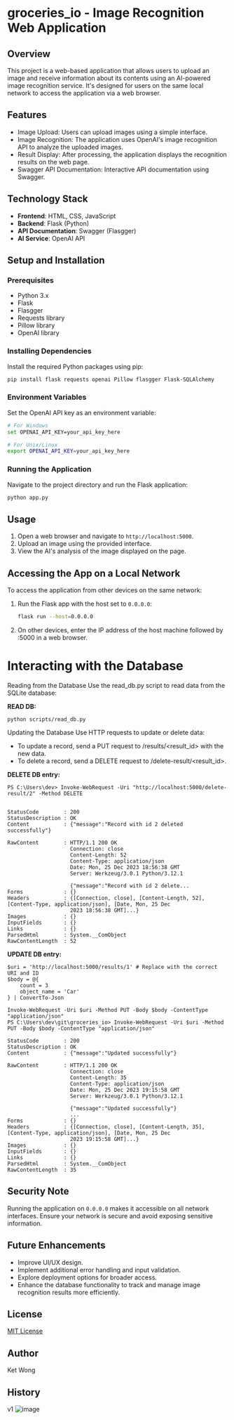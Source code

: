 # groceries_io - Image Recognition Web Application 

## Overview
This project is a web-based application that allows users to upload an image and receive information about its contents using an AI-powered image recognition service. It's designed for users on the same local network to access the application via a web browser.

## Features
- Image Upload: Users can upload images using a simple interface.
- Image Recognition: The application uses OpenAI's image recognition API to analyze the uploaded images.
- Result Display: After processing, the application displays the recognition results on the web page.
- Swagger API Documentation: Interactive API documentation using Swagger.

## Technology Stack
- **Frontend**: HTML, CSS, JavaScript
- **Backend**: Flask (Python)
- **API Documentation**: Swagger (Flasgger)
- **AI Service**: OpenAI API

## Setup and Installation

### Prerequisites
- Python 3.x
- Flask
- Flasgger
- Requests library
- Pillow library
- OpenAI library

### Installing Dependencies
Install the required Python packages using pip:
```bash
pip install flask requests openai Pillow flasgger Flask-SQLAlchemy
```

### Environment Variables
Set the OpenAI API key as an environment variable:
```bash
# For Windows
set OPENAI_API_KEY=your_api_key_here

# For Unix/Linux
export OPENAI_API_KEY=your_api_key_here
```

### Running the Application
Navigate to the project directory and run the Flask application:
```bash
python app.py
```

## Usage
1. Open a web browser and navigate to `http://localhost:5000`.
2. Upload an image using the provided interface.
3. View the AI's analysis of the image displayed on the page.

## Accessing the App on a Local Network
To access the application from other devices on the same network:
1. Run the Flask app with the host set to `0.0.0.0`:
   ```bash
   flask run --host=0.0.0.0
   ```

2. On other devices, enter the IP address of the host machine followed by :5000 in a web browser.
# Interacting with the Database
Reading from the Database
Use the read_db.py script to read data from the SQLite database:

**READ DB:** 
```
python scripts/read_db.py
```

Updating the Database
Use HTTP requests to update or delete data:

* To update a record, send a PUT request to /results/<result_id> with the new data.
* To delete a record, send a DELETE request to /delete-result/<result_id>.

**DELETE DB entry:**
```
PS C:\Users\dev> Invoke-WebRequest -Uri "http://localhost:5000/delete-result/2" -Method DELETE


StatusCode        : 200
StatusDescription : OK
Content           : {"message":"Record with id 2 deleted successfully"}

RawContent        : HTTP/1.1 200 OK
                    Connection: close
                    Content-Length: 52
                    Content-Type: application/json
                    Date: Mon, 25 Dec 2023 18:56:38 GMT
                    Server: Werkzeug/3.0.1 Python/3.12.1

                    {"message":"Record with id 2 delete...
Forms             : {}
Headers           : {[Connection, close], [Content-Length, 52], [Content-Type, application/json], [Date, Mon, 25 Dec
                    2023 18:56:38 GMT]...}
Images            : {}
InputFields       : {}
Links             : {}
ParsedHtml        : System.__ComObject
RawContentLength  : 52
```

**UPDATE DB entry:**
```
$uri = 'http://localhost:5000/results/1' # Replace with the correct URI and ID
$body = @{
    count = 3
    object_name = 'Car'
} | ConvertTo-Json

Invoke-WebRequest -Uri $uri -Method PUT -Body $body -ContentType "application/json"
PS C:\Users\dev\git\groceries_io> Invoke-WebRequest -Uri $uri -Method PUT -Body $body -ContentType "application/json"

StatusCode        : 200
StatusDescription : OK
Content           : {"message":"Updated successfully"}

RawContent        : HTTP/1.1 200 OK
                    Connection: close
                    Content-Length: 35
                    Content-Type: application/json
                    Date: Mon, 25 Dec 2023 19:15:58 GMT
                    Server: Werkzeug/3.0.1 Python/3.12.1

                    {"message":"Updated successfully"}
                    ...
Forms             : {}
Headers           : {[Connection, close], [Content-Length, 35], [Content-Type, application/json], [Date, Mon, 25 Dec
                    2023 19:15:58 GMT]...}
Images            : {}
InputFields       : {}
Links             : {}
ParsedHtml        : System.__ComObject
RawContentLength  : 35
```

## Security Note
Running the application on `0.0.0.0` makes it accessible on all network interfaces. Ensure your network is secure and avoid exposing sensitive information.

## Future Enhancements
- Improve UI/UX design.
- Implement additional error handling and input validation.
- Explore deployment options for broader access.
- Enhance the database functionality to track and manage image recognition results more efficiently.

## License
[MIT License](LICENSE)

## Author
Ket Wong

## History

v1 
![image](https://github.com/ketwong/groceries_io/assets/42503376/d1151277-9707-4142-979a-7d791c25667c)

